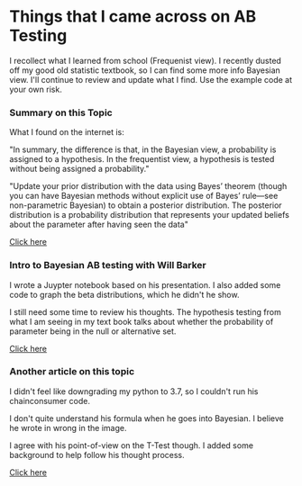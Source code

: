 # Things that I came across on AB Testing #

I recollect what I learned from school (Frequenist view). I recently dusted off my good old statistic textbook, so I can find some more info Bayesian view. I'll continue to review and update what I find. Use the example code at your own risk. 

### Summary on this Topic ###
What I found on the internet is:

"In summary, the difference is that, in the Bayesian view, a probability is assigned to a hypothesis. In the frequentist view, a hypothesis is tested without being assigned a probability."

"Update your prior distribution with the data using Bayes’ theorem (though you can have Bayesian methods without explicit use of Bayes’ rule—see non-parametric Bayesian) to obtain a posterior distribution. The posterior distribution is a probability distribution that represents your updated beliefs about the parameter after having seen the data"

[Click here](https://cxl.com/blog/bayesian-frequentist-ab-testing/#:~:text=In%20summary%2C%20the%20difference%20is,without%20being%20assigned%20a%20probability.)


### Intro to Bayesian AB testing with Will Barker ###
I wrote a Juypter notebook based on his presentation. I also added some code to graph the beta distributions, which he didn't he show. 

I still need some time to review his thoughts. The hypothesis testing from what I am seeing in my text book talks about whether the probability of parameter being in the null or alternative set.

[Click here](https://www.youtube.com/watch?v=nRLI_KbvZTQ)

### Another article on this topic ###
I didn't feel like downgrading my python to 3.7, so I couldn't run his chainconsumer code.

I don't quite understand his formula when he goes into Bayesian. I believe he wrote in wrong in the image.

I agree with his point-of-view on the T-Test though. I added some background to help follow his thought process.

[Click here](https://cosmiccoding.com.au/tutorials/ab_tests)
